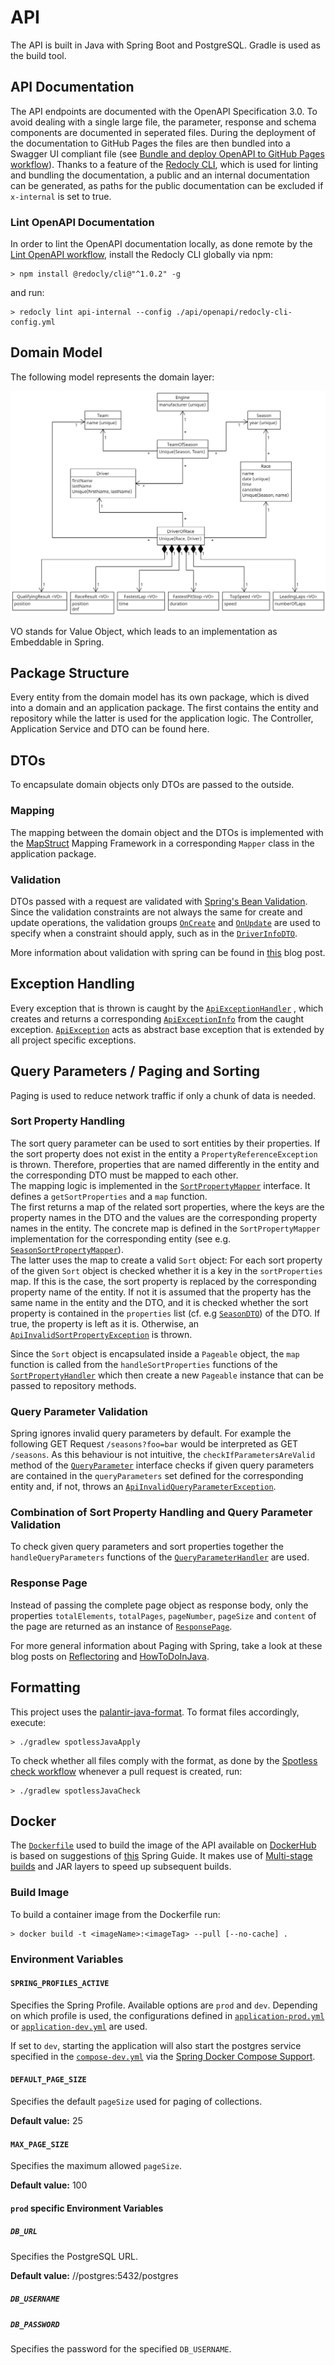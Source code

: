 # API

The API is built in Java with Spring Boot and PostgreSQL. Gradle is used as the build tool.

<!--The API is built in Java with [Spring Boot](https://spring.io/projects/spring-boot).
[Postgres SQL](https://www.postgresql.org/) serves as underlying database and Gradle is used as the build tool.-->

## API Documentation

The API endpoints are documented with the OpenAPI Specification 3.0.
To avoid dealing with a single large file, the
parameter, response and schema components are documented in seperated files.
During the deployment of the documentation to GitHub Pages the files are then bundled into a Swagger UI compliant file
(see [Bundle and deploy OpenAPI to GitHub Pages workflow](../.github/workflows/bundle-and-deploy-openapi.yml)).
Thanks to a feature of the [Redocly CLI](https://github.com/Redocly/redocly-cli),
which is used for linting and bundling the documentation, a public and an internal documentation
can be generated, as paths for the public documentation can be excluded if `x-internal` is set to true.

### Lint OpenAPI Documentation

In order to lint the OpenAPI documentation locally, as done remote by the
[Lint OpenAPI workflow](../.github/workflows/lint-openapi.yml), install the Redocly CLI globally via npm:

```shell
> npm install @redocly/cli@"^1.0.2" -g
```

and run:

```shell
> redocly lint api-internal --config ./api/openapi/redocly-cli-config.yml
```

<!--This way it is also possible to generate an internal API documentation and

This way it is also possible to generate a
This way it is also possible to generate a public documentation where only GET Requests are allowed and an internal documen

For the deployment of the specification with Swagger UI to GitHub Pages the workflow `Bundle and deploy OpenAPI to GitHub Pages`
is uses.
To deploy the documentation with Swagger UI to GitHub Pages the workflow

To deploy the documentation with Swagger UI and GitHub Pages
In order to provide the documentation via GitHub Pages the files are bundled in the `Bundle and deploy OpenAPI to GitHub Pages`
workflow
and bundled into a Swagger UI compliant file
using the [Redocly CLI](https://github.com/Redocly/redocly-cli)

As not everyone should be able to create, update or delete data, `x-internal` is set to true for all non-GET endpoints.
This way, the endpoints can be excluded when all files are bundled into a Swagger UI compliant file using the
[Redocly CLI](https://github.com/Redocly/redocly-cli).-->

## Domain Model

The following model represents the domain layer:

<!--The following model represents the domain layer implemented with
[Spring Data JPA](https://spring.io/projects/spring-data-jpa):-->

<img alt="" src="domain-model.png">

VO stands for Value Object, which leads to an implementation as Embeddable in Spring.

## Package Structure

Every entity from the domain model has its own package, which is dived into a domain and an application package.
The first contains the entity and repository while the latter is used for the application logic.
The Controller, Application Service and DTO can be found here.

## DTOs

To encapsulate domain objects only DTOs are passed to the outside.

### Mapping

The mapping between the domain object and the DTOs is implemented with the [MapStruct](https://mapstruct.org/)
Mapping Framework in a corresponding `Mapper` class in the application package.

<!--The Mapping between the domain object and DTOs is realized with the
[MapStruct](https://mapstruct.org/) Mapping Framework. This resolves in
a Mapper class in the application package for each entity.-->

### Validation

DTOs passed with a request are validated with
[Spring's Bean Validation](https://docs.spring.io/spring-framework/reference/core/validation/beanvalidation.html).
Since the validation constraints are not always the same for create and update operations, the validation groups
[`OnCreate`](./src/main/java/api/validation/OnCreate.java) and
[`OnUpdate`](./src/main/java/api/validation/OnUpdate.java) are used to
specify when a constraint should apply, such as in the
[`DriverInfoDTO`](./src/main/java/api/driverofrace/application/DriverInfoDTO.java).

More information about validation with spring can be found in
[this](https://reflectoring.io/bean-validation-with-spring-boot/) blog post.

## Exception Handling

Every exception that is thrown is caught by the
[`ApiExceptionHandler`](./src/main/java/api/exception/ApiExceptionHandler.java)
, which creates and returns a corresponding
[`ApiExceptionInfo`](./src/main/java/api/exception/ApiExceptionHandler.java)
from the caught exception. [`ApiException`](./src/main/java/api/exception/ApiException.java)
acts as abstract base exception that is extended by all project specific
exceptions.

## Query Parameters / Paging and Sorting

Paging is used to reduce network traffic if only a chunk of data is needed.

<!-- The paging and sorting parameters described in the API documentation are bundled in a Pageable object, which is
therefore a parameter in all controller methods that return a collection. Another parameter that these controller
methods have is the `parameters` parameter, which is an instance of
`MultiValueMap<String, String>` and which stores all given query parameters that are then validated
(see [Query Parameters](#query-parameters)). -->

<!-- ### Sort Properties -->

### Sort Property Handling

<!-- #### SortPropertyMapper -->

The sort query parameter can be used to sort entities by their properties. If the sort property does not exist in the
entity a `PropertyReferenceException` is thrown. Therefore, properties that are named differently in the entity and the
corresponding DTO must be mapped to each other. <br>
The mapping logic is implemented in the
[`SortPropertyMapper`](./src/main/java/api/queryparameter/sort/SortPropertyMapper.java) interface.
It defines a `getSortProperties` and a `map` function. <br> The first returns a map of the related sort properties,
where the keys are the property names in the DTO and the values are the corresponding property names in the entity.
The concrete map is defined in the `SortPropertyMapper` implementation for the corresponding entity
(see e.g. [`SeasonSortPropertyMapper`](./src/main/java/api/season/application/SeasonSortPropertyMapper.java)). <br>
The latter uses the map to create a valid `Sort` object: For each sort property of the given `Sort` object is checked
whether it is a key in the `sortProperties` map.
If this is the case, the sort property is replaced by the corresponding property name of the entity.
If not it is assumed that the property has the same name in the entity and the DTO, and it is checked whether
the sort property is contained in the `properties` list
(cf. e.g [`SeasonDTO`](./src/main/java/api/season/application/SeasonDTO.java)) of the DTO.
If true, the property is left as it is. Otherwise, an
[`ApiInvalidSortPropertyException`](./src/main/java/api/exception/ApiInvalidSortPropertyException.java) is thrown.

<!-- #### SortPropertyHandler -->

Since the `Sort` object is encapsulated inside a `Pageable` object, the `map` function is called
from the `handleSortProperties` functions of the
[`SortPropertyHandler`](./src/main/java/api/queryparameter/sort/SortPropertyHandler.java) which then create a new
`Pageable` instance that can be passed to repository methods.

<!-- ### Query Parameters -->

### Query Parameter Validation

Spring ignores invalid query parameters by default. For example the following GET Request
`/seasons?foo=bar` would be interpreted as GET `/seasons`. As this behaviour is not intuitive, the
`checkIfParametersAreValid` method of the
[`QueryParameter`](./src/main/java/api/queryparameter/QueryParameter.java) interface checks if given query parameters
are contained in the `queryParameters` set defined for the corresponding entity and, if not,
throws an [`ApiInvalidQueryParameterException`](./src/main/java/api/exception/ApiInvalidQueryParameterException.java).

<!-- ### Handling Query Parameters and Sort Properties -->

### Combination of Sort Property Handling and Query Parameter Validation

To check given query parameters and sort properties together the `handleQueryParameters` functions of the
[`QueryParameterHandler`](./src/main/java/api/queryparameter/QueryParameterHandler.java) are used.

<!-- To check given query parameters and sort properties together the handleQueryParameters functions of the
QueryParameterHandler call the appropriate function.

As specified query parameters that do not exist are ignored by default

As specifying query parameters that does not exist like the following example
GET `/seasons?foo=bar` are ignored by default and


The QueryParameter interface provides a getQueryParameters and checkIfParametersAreValid method.

Invalid query parameters are ignored by default. -->

<!--ince the `Sort` object is encapsulated inside a `Pageable` object the purpose of the
`handleSortProperties` functions of the
[`SortPropertyHandler`](./src/main/java/api/queryparameter/sort/SortPropertyHandler.java)
is to call the map function of the given
[`SortPropertyMapper`](./src/main/java/api/queryparameter/sort/SortPropertyMapper.java)
and return a new `Pageable` instance.-->

<!--Since the `Sort` object is encapsulated inside a `Pageable` object the provided
handleSortProperties functions by the SortPropertyHandler are used to invoke the map function of the given
SortPropertyMapper and return a new Pageable instance.

Since the `Sort` object is encapsulated inside a `Pageable` object the SortPropertyHandler
provides handleSortProperties methods which invoke the map function of the given
SortPropertyMapper and return a new Pageable instance.

Since the `Sort` object is encapsulated inside a `Pageable` object the handleSortProperties fu

Since the `Sort` object is encapsulated inside a `Pageable` object the handleSortProperties functions
invoke the map function and return a new Pageable instance.

are used
to invoke the map function and

Since the `Sort` object is encapsulated inside a `Pageable` object the handleSortProperties function takes in a Pageable
object, calls the map

Since the `Sort` object is encapsulated inside a `Pageable` object a handleSortProperties function is used
to also create

Since the `Sort` object is encapsulated inside a `Pageable` object when creating a new Sort object also a new Pageable
object neede to be created.

Since the sort properties, defined in a Sort object are encapsulated inside a Pageable object, creating a new
Sort object w

the Pageable object
also needs to be updated

Since the sort properties, defined in a Sort object are encapsulated inside a Pageable object the handleSortProperties
functions defined in the SortPropertyHandler are used to-->

<!--The latter implements the mapping logic and returns a new sort object.

It is checked for each given sort property in the sort object whether it is a key in the `sortProperties` map.-->

<!--If so and if the property is not an id (there is no purpose of sorting objects after an uuid) the sort
property is leaved as it is.

It defines a getSortProperties function which returns a map of the related sort properties, where the key is
the property name in the DTO and the value is the corresponding property name in the entity.

This is the task of the SortPropertyMapper interface.

The related property names are defined in a sortProperties map in
the SortPropertyMapper implementation for the corresponding entity.

This is a problem if a property name in the entity and the
corresponding DTO does not match. As only properties of the DTO are allowed as sort properties, different
property names must be mapped together. This is done by the map method of the SortPropertyMapper interface.
It checks for each given sort property if it is a key in the sortProperties map which is implemented in the SortPropertyMapper
of the corresponding entity (see e.g. SeasonSortPropertyMapper). If so, the sort property replaced by the corresponding
property name of the entity specified as the value in the sortProperties map. If not it is assumed that the property
has the same name in both entity and DTO, and it is checked if the sort property is contained in the properties list
of the DTO. If so and if the property is not an id (there is no purpose of sorting objects after an uuid) the sort
property is leaved as it is. Otherwise, an ApiInvalidSortPropertyException is thrown.

It checks if the given sort properties are keys in the sortProperties Map which is implemented in the SortPropertyMapper
of the corresponding entity (see e.g. SeasonSortPropertyMapper).

It checks if the given sort properties are not ids (no purpose of sorting after ids) are keys in the sortProperties Map which is implemented in the SortPropertyMapper
of the corresponding entity (see e.g. SeasonSortPropertyMapper).

The mapping logic is implemented in the SortPropertyMapper interface which

This is done by the SortPropertyMapper which

But as the properties in an entity and the corresponding DTO do not always have the same name

Through the sort query parameter entities can be sorted

Since sorting is based on entities property names, the property names of the entity and the DTO must match.

a PropertyReferenceException would raise if one would try

As the properties in an entity and the corresponding DTO do not always have the same name, the different property names
need to be mapped, so that sorting works.

As the properties in an entity and the corresponding DTO do not always have the same name, the different property names
need to be mapped, so that sorting works.

As the properties are not always named the same in an entity and the corresponding DTO

Since the property names in the DTO do not always match the property name in the corresponding entity-->

### Response Page

Instead of passing the complete page object as response body, only
the properties `totalElements`, `totalPages`, `pageNumber`, `pageSize`
and `content` of the page are returned as an instance of
[`ResponsePage`](./src/main/java/api/responsepage/ResponsePage.java).

<!--Instead of passing an instance of Spring's Page class as response body, the lighter
ResponsePage is returned.-->

<!--Instead of passing the complete page object as response body, only
the properties `totalElements`, `totalPages`, `pageNumber`, `pageSize`
and `content` of the page are returned in form of an ResponsePage.

Instead of passing an instance of Spring's Page class as response body the more lightweight
ResponsePage is used.-->

For more general information about Paging with Spring, take a look at these blog posts on
[Reflectoring](https://reflectoring.io/spring-boot-paging/) and
[HowToDoInJava](https://howtodoinjava.com/spring-data/pagination-sorting-example/).

## Formatting

<!-- This project uses the spotless gradle plugin -->

This project uses the [palantir-java-format](https://github.com/palantir/palantir-java-format). To format files
accordingly, execute:

```shell
> ./gradlew spotlessJavaApply
```

To check whether all files comply with the format, as done by the
[Spotless check workflow](../.github/workflows/spotless-check.yml) whenever a pull request
is created, run:

```shell
> ./gradlew spotlessJavaCheck
```

<!-- This is also done by the [Spotless check workflow](../.github/workflows/spotless-check.yml) whenever a pull request
is created. -->

## Docker

The [`Dockerfile`](./Dockerfile) used to build the image of the API available on
[DockerHub](https://hub.docker.com/repository/docker/marcheiden/formula-ap1) is based on suggestions of
[this](https://spring.io/guides/topicals/spring-boot-docker/) Spring Guide. It makes use of
[Multi-stage builds](https://docs.docker.com/build/building/multi-stage/) and JAR layers to
speed up subsequent builds.

<!-- The [`Dockerfile`](./Dockerfile) used to build the image of the API available on
[DockerHub](https://hub.docker.com/repository/docker/marcheiden/formula-ap1)
makes use of [Multi-stage builds](https://docs.docker.com/build/building/multi-stage/) and JAR layers to
speed up subsequent builds. For information about containerizing a Spring Boot application take a look
at [this](https://spring.io/guides/topicals/spring-boot-docker/) Spring Guide.

The [`Dockerfile`](./Dockerfile) used to build the image of the API available on
[DockerHub](https://hub.docker.com/repository/docker/marcheiden/formula-ap1) is highly inspired by
[this](https://spring.io/guides/topicals/spring-boot-docker/) Spring Guide. It makes use of
[Multi-stage builds](https://docs.docker.com/build/building/multi-stage/) and JAR layers to
speed up subsequent builds.

The [`Dockerfile`](./Dockerfile) used to build the image of the API available on
[DockerHub](https://hub.docker.com/repository/docker/marcheiden/formula-ap1) is based on suggestion of
[this](https://spring.io/guides/topicals/spring-boot-docker/) Spring Guide. It makes use of
[Multi-stage builds](https://docs.docker.com/build/building/multi-stage/) and JAR layers to
speed up subsequent builds. -->

### Build Image

To build a container image from the Dockerfile run:

```shell
> docker build -t <imageName>:<imageTag> --pull [--no-cache] .
```

### Environment Variables

#### `SPRING_PROFILES_ACTIVE`

Specifies the Spring Profile. Available options are `prod` and `dev`.
Depending on which profile is used, the configurations defined in
[`application-prod.yml`](./src/main/resources/application-prod.yml) or
[`application-dev.yml`](./src/main/resources/application-dev.yml) are used.

If set to `dev`, starting the application will also start the postgres service specified
in the [`compose-dev.yml`](./compose-dev.yml) via the
[Spring Docker Compose Support](https://spring.io/blog/2023/06/21/docker-compose-support-in-spring-boot-3-1).

#### `DEFAULT_PAGE_SIZE`

Specifies the default `pageSize` used for paging of collections.

**Default value:** 25

#### `MAX_PAGE_SIZE`

Specifies the maximum allowed `pageSize`.

**Default value:** 100

#### `prod` specific Environment Variables

##### `DB_URL`

Specifies the PostgreSQL URL.

**Default value:** //postgres:5432/postgres

##### `DB_USERNAME`

##### `DB_PASSWORD`

Specifies the password for the specified `DB_USERNAME`.
